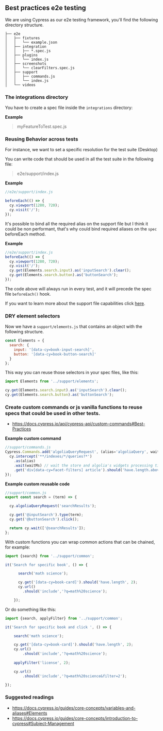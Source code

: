 ## Best practices e2e testing

We are using Cypress as our e2e testing framework, you'll find the following directory structure.


```
├── e2e
│   ├── fixtures
│   │   └── example.json
│   ├── integration
│   │   ├── *.spec.js
│   ├── plugins
│   │   └── index.js
│   ├── screenshots
│   │   └── clearFilters.spec.js
│   ├── support
│   │   ├── commands.js
│   │   └── index.js
│   └── videos

```

### The integrations directory

You have to create a spec file inside the `integrations` directory:

**Example**

> myFeatureToTest.spec.js

### Reusing Behavior across tests

For instance, we want to set a specific resolution for the test suite (Desktop)

You can write code that should be used in all the test suite in the following file:

> e2e/support/index.js

**Example**

```javascript
//e2e/support/index.js

beforeEach(() => {
  cy.viewport(1280, 720);
  cy.visit('/');
});
```

It's possible to bind all the required alias on the support file but I think it could be non performant, that's why could bind required aliases on the `spec` beforeEach method.

**Example**

```javascript
//e2e/support/index.js
beforeEach(() => {
  cy.viewport(1280, 720);
  cy.visit('/');
  cy.get(Elements.search.input).as('inputSearch').clear();
  cy.get(Elements.search.button).as('buttonSearch');
});
```

The code above will always run in every test, and it will precede the spec file `beforeEach()` hook.

If you want to learn more about the support file capabilities click [here](https://docs.cypress.io/guides/core-concepts/writing-and-organizing-tests#Support-file).



### DRY element selectors

Now we have a `support/elements.js` that contains an object with the following structure.

```javascript
const Elements = {
  search: {
    input: '[data-cy=book-input-search]',
    button: '[data-cy=book-button-search]'
  }
};
```

This way you can reuse those selectors in your spec files, like this:

```javascript
import Elements from '../support/elements';

cy.get(Elements.search.input).as('inputSearch').clear();
cy.get(Elements.search.button).as('buttonSearch');
```

### Create custom commands or js vanilla functions to reuse specs that could be used in other tests.

* https://docs.cypress.io/api/cypress-api/custom-commands#Best-Practices

**Example custom command**

```javascript
//support/commands.js
Cypress.Commands.add('algoliaQueryRequest', (alias='algoliaQuery', waitMs = 700) => {
  cy.intercept('**/indexes/*/queries?*')
    .as(alias)
    .wait(waitMs) // wait the store and algolia's widgets processing time
    .get('div[data-cy=facet-filters] article').should('have.length.above', 1); // Make sure the accordion filters is present
});
```

**Example custom reusable code**

```javascript
//support/common.js
export const search = (term) => {

  cy.algoliaQueryRequest('searchResults');

  cy.get('@inputSearch').type(term);
  cy.get('@buttonSearch').click();

  return cy.wait(['@searchResults']);
};

```

With custom functions you can wrap common actions that can be chained, for example:

```javascript
import {search} from '../support/common';

it('Search for specific book', () => {

      search('math science');

      cy.get('[data-cy=book-card]').should('have.length', 2);
      cy.url()
        .should('include','?q=math%20science');

    });
```

Or do something like this:

```javascript
import {search, applyFilter} from '../support/common';

it('Search for specific book and click ', () => {

    search('math science');

    cy.get('[data-cy=book-card]').should('have.length', 2);
    cy.url()
        .should('include','?q=math%20science');
    
    applyFilter('license', 2);

    cy.url()
        .should('include','?q=math%20science&filter=2');

});
```



### Suggested readings

* https://docs.cypress.io/guides/core-concepts/variables-and-aliases#Elements
* https://docs.cypress.io/guides/core-concepts/introduction-to-cypress#Subject-Management
